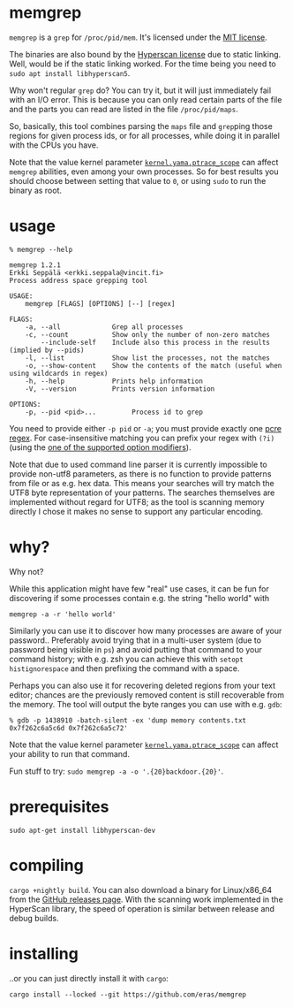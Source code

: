 # memgrep

`memgrep` is a `grep` for `/proc/pid/mem`. It's licensed under the
[MIT license](LICENSE.MIT).

The binaries are also bound by the [Hyperscan
license](doc/COPYING.hyperscan) due to static linking. Well, would be
if the static linking worked. For the time being you need to `sudo apt
install libhyperscan5`.

Why won't regular `grep` do? You can try it, but it will just
immediately fail with an I/O error. This is because you can only read
certain parts of the file and the parts you can read are listed in the
file `/proc/pid/maps`.

So, basically, this tool combines parsing the `maps` file and `grep`ping
those regions for given process ids, or for all processes, while doing
it in parallel with the CPUs you have.

Note that the value kernel parameter
[`kernel.yama.ptrace_scope`](https://linux-audit.com/protect-ptrace-processes-kernel-yama-ptrace_scope/)
can affect `memgrep` abilities, even among your own processes. So for
best results you should choose between setting that value to `0`, or
using `sudo` to run the binary as root.

# usage

    % memgrep --help

    memgrep 1.2.1
    Erkki Seppälä <erkki.seppala@vincit.fi>
    Process address space grepping tool
    
    USAGE:
        memgrep [FLAGS] [OPTIONS] [--] [regex]
    
    FLAGS:
        -a, --all             Grep all processes
        -c, --count           Show only the number of non-zero matches
            --include-self    Include also this process in the results (implied by --pids)
        -l, --list            Show list the processes, not the matches
        -o, --show-content    Show the contents of the match (useful when using wildcards in regex)
        -h, --help            Prints help information
        -V, --version         Prints version information
    
    OPTIONS:
        -p, --pid <pid>...         Process id to grep

You need to provide either `-p pid` or `-a`; you must provide exactly
one [pcre regex](https://www.pcre.org/original/doc/html/pcrepattern.html). For
case-insensitive matching you can prefix your regex with `(?i)` (using
the [one of the supported option modifiers](https://intel.github.io/hyperscan/dev-reference/compilation.html#supported-constructs)).

Note that due to used command line parser it is currently impossible
to provide non-utf8 parameters, as there is no function to provide
patterns from file or as e.g. hex data. This means your searches will
try match the UTF8 byte representation of your patterns. The searches
themselves are implemented without regard for UTF8; as the tool is
scanning memory directly I chose it makes no sense to support any
particular encoding.

# why?

Why not?

While this application might have few "real" use cases, it can be fun
for discovering if some processes contain e.g. the string "hello
world" with

`memgrep -a -r 'hello world'`

Similarly you can use it to discover how many processes are aware of
your password.. Preferably avoid trying that in a multi-user system
(due to password being visible in `ps`) and avoid putting that
command to your command history; with e.g. zsh you can achieve this
with `setopt histignorespace` and then prefixing the command with a
space.

Perhaps you can also use it for recovering deleted regions from your
text editor; chances are the previously removed content is still
recoverable from the memory. The tool will output the byte ranges you
can use with e.g. `gdb`:

    % gdb -p 1438910 -batch-silent -ex 'dump memory contents.txt 0x7f262c6a5c6d 0x7f262c6a5c72'

Note that the value kernel parameter
[`kernel.yama.ptrace_scope`](https://linux-audit.com/protect-ptrace-processes-kernel-yama-ptrace_scope/)
can affect your ability to run that command.

Fun stuff to try: `sudo memgrep -a -o '.{20}backdoor.{20}'`.

# prerequisites

`sudo apt-get install libhyperscan-dev`

# compiling

`cargo +nightly build`. You can also download a binary for
Linux/x86_64 from the [GitHub releases
page](../../releases/latest/). With the scanning work implemented in
the HyperScan library, the speed of operation is similar between
release and debug builds.

# installing

..or you can just directly install it with `cargo`:

`cargo install --locked --git https://github.com/eras/memgrep`
